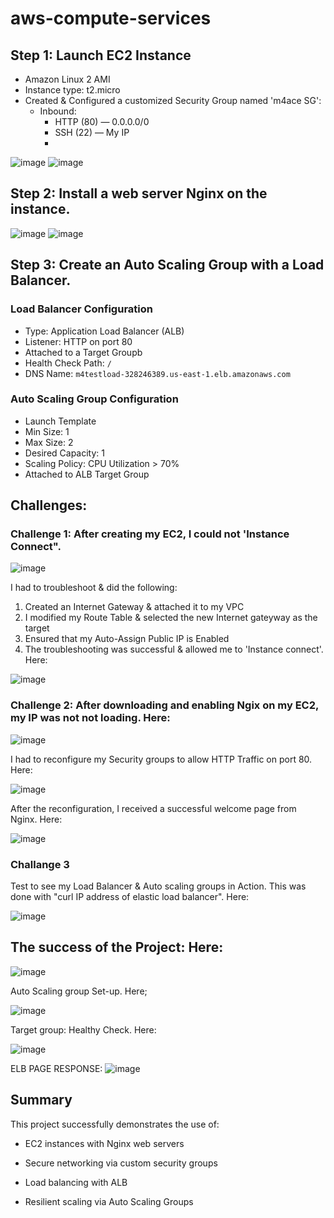# aws-compute-services

## Step 1: Launch EC2 Instance

- Amazon Linux 2 AMI
- Instance type: t2.micro
- Created & Configured a customized Security Group named 'm4ace SG':
  - Inbound:
    - HTTP (80) — 0.0.0.0/0
    - SSH (22) — My IP
    - 
![image](https://github.com/user-attachments/assets/b4f95266-9956-48a5-84ef-6fecbfa26882)
![image](https://github.com/user-attachments/assets/75575ba5-1016-4973-9c5a-112d397e5422)

## Step 2: Install a web server Nginx on the instance.

![image](https://github.com/user-attachments/assets/3dcac988-01f5-4382-856a-7c6933b0d920)
![image](https://github.com/user-attachments/assets/df399ade-ceab-453a-9f20-c4b111bc6023)


## Step 3: Create an Auto Scaling Group with a Load Balancer.
 ### Load Balancer Configuration

- Type: Application Load Balancer (ALB)
- Listener: HTTP on port 80
- Attached to a Target Groupb
- Health Check Path: `/`
- DNS Name: `m4testload-328246389.us-east-1.elb.amazonaws.com`

### Auto Scaling Group Configuration

- Launch Template
- Min Size: 1
- Max Size: 2
- Desired Capacity: 1
- Scaling Policy: CPU Utilization > 70%
- Attached to ALB Target Group




## Challenges: 

### Challenge 1: After creating my EC2, I could not 'Instance Connect".

![image](https://github.com/user-attachments/assets/b3a79ab3-fe4e-41af-8ac2-5b7723e4d739)

I had to troubleshoot & did the following: 
1. Created an Internet Gateway & attached it to my VPC
2. I modified my Route Table & selected the new Internet gateyway as the target
3. Ensured that my Auto-Assign Public IP is Enabled
4.  The troubleshooting was successful & allowed me to 'Instance connect'. Here:
 
 ![image](https://github.com/user-attachments/assets/14d449a8-f5bd-4754-83c6-b5f86acedd3c)

### Challenge 2: After downloading and enabling Ngix on my EC2, my IP was not not loading. Here:

 ![image](https://github.com/user-attachments/assets/2ab65685-354a-44bf-9b63-001ab8612925)
   
 I had to reconfigure my Security groups to allow HTTP Traffic on port 80. Here:
 
 ![image](https://github.com/user-attachments/assets/de84bfa7-c4c5-4947-a96b-b87b51d3193c)

 After the reconfiguration, I received a successful welcome page from Nginx. Here: 

 
 ![image](https://github.com/user-attachments/assets/183e44af-4e2b-44ec-bf7c-e0c71defc177)


### Challange 3
 Test to see my Load Balancer & Auto scaling groups in Action. This was done with "curl IP address of elastic load balancer". Here: 
 
 ![image](https://github.com/user-attachments/assets/713c67f9-308d-414d-a699-8bd34f281f1b)



## The success of the Project: Here: 

![image](https://github.com/user-attachments/assets/fbec3361-7a93-444e-9997-1bb539251a62)

Auto Scaling group Set-up. Here; 

 ![image](https://github.com/user-attachments/assets/ee74a2f3-ac9b-446d-864a-9d7e5da0ae1c)
 
Target group: Healthy Check. Here:

![image](https://github.com/user-attachments/assets/bb0a5aa9-caaa-40eb-a831-3a1f0a233412)


ELB PAGE RESPONSE:
![image](https://github.com/user-attachments/assets/94ad727e-c823-4815-8e1c-34b82b132ce0)

## Summary
This project successfully demonstrates the use of:

- EC2 instances with Nginx web servers

- Secure networking via custom security groups

- Load balancing with ALB

- Resilient scaling via Auto Scaling Groups


